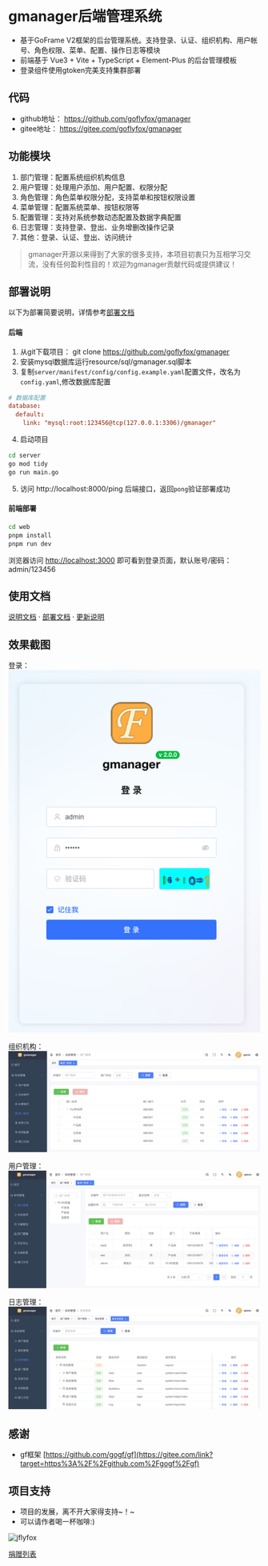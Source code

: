 # gmanager后端管理系统

- 基于GoFrame V2框架的后台管理系统。支持登录、认证、组织机构、用户帐号、角色权限、菜单、配置、操作日志等模块
- 前端基于 Vue3 + Vite + TypeScript + Element-Plus 的后台管理模板
- 登录组件使用gtoken完美支持集群部署

## 代码
* github地址： https://github.com/goflyfox/gmanager
* gitee地址： https://gitee.com/goflyfox/gmanager

## 功能模块

1. 部门管理：配置系统组织机构信息
2. 用户管理：处理用户添加、用户配置、权限分配
3. 角色管理：角色菜单权限分配，支持菜单和按钮权限设置
4. 菜单管理：配置系统菜单、按钮权限等
5. 配置管理：支持对系统参数动态配置及数据字典配置
6. 日志管理：支持登录、登出、业务增删改操作记录
7. 其他：登录、认证、登出、访问统计

> gmanager开源以来得到了大家的很多支持，本项目初衷只为互相学习交流，没有任何盈利性目的！欢迎为gmanager贡献代码或提供建议！

## 部署说明

以下为部署简要说明，详情参考[部署文档](docs/installation.md) 

#### 后端

1. 从git下载项目： git clone https://github.com/goflyfox/gmanager
2. 安装mysql数据库运行resource/sql/gmanager.sql脚本
3. 复制`server/manifest/config/config.example.yaml`配置文件，改名为`config.yaml`,修改数据库配置

```toml
# 数据库配置
database:
  default:
    link: "mysql:root:123456@tcp(127.0.0.1:3306)/gmanager"
```

4. 启动项目

```bash
cd server
go mod tidy
go run main.go
```

5. 访问 http://localhost:8000/ping 后端接口，返回`pong`验证部署成功

#### 前端部署


```bash
cd web
pnpm install
pnpm run dev
```

浏览器访问 [http://localhost:3000](http://localhost:3000) 即可看到登录页面，默认账号/密码：admin/123456

## 使用文档

[说明文档](docs/README.md) · [部署文档](docs/installation.md) · [更新说明](docs/ChangeLog.md)

## 效果截图
登录：
![image](docs/images/pic_login.png)

组织机构：
![image](docs/images/pic_dept.png)

用户管理：
![image](docs/images/pic_user.png)

日志管理：
![image](docs/images/pic_log.png)

##  感谢

- gf框架 [https://github.com/gogf/gf](https://gitee.com/link?target=https%3A%2F%2Fgithub.com%2Fgogf%2Fgf)

## 项目支持

- 项目的发展，离不开大家得支持~！~
- 可以请作者喝一杯咖啡:)

![jflyfox](https://raw.githubusercontent.com/jflyfox/jfinal_cms/master/doc/pay01.jpg "Open source support")

[捐赠列表](deploy/Donate.md)
